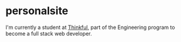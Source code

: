 # personalsite
I'm currently a student at <a href="https://www.thinkful.com/">Thinkful</a>, part of the Engineering program to become a full stack web developer.
